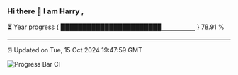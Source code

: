 ### Hi there 👋 I am Harry , 

⏳ Year progress { ███████████████████████▁▁▁▁▁▁▁ } 78.91 %

---

⏰ Updated on Tue, 15 Oct 2024 19:47:59 GMT

![Progress Bar CI](https://github.com/duykhang68/duykhang68/workflows/Progress%20Bar%20CI/badge.svg)
